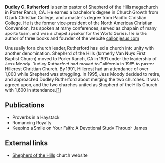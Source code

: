**Dudley C. Rutherford** is senior pastor of Shepherd of the Hills
megachurch in Porter Ranch, CA. He earned a bachelor's degree in
Church Growth from Ozark Christian College, and a master's degree
from Pacific Christian College. He is the former vice-president of
the North American Christian Convention, has spoken at many
conferences, served as chaplain of many sports team, and was a
chapel speaker for the World Series. He is the author of three
books and founder of the website
[callonjesus.com](http://www.callonjesus.com)

Unusually for a church leader, Rutherford has led a church into
unity with another denomination. Shepherd of the Hills (formerly
Van Nuys First Baptist Church) moved to Porter Ranch, CA in 1991
under the leadership of Jess Moody. Dudley Rutherford had moved to
California in 1985 to pastor Hillcrest Christian Church. By 1991,
Hillcrest had an attendance of over 1,000 while Shepherd was
struggling. In 1995, Jess Moody decided to retire, and approached
Dudley Rutherford about merging the two churches. It was agreed
upon, and the two churches united as Shepherd of the Hills Church
with 1,600 in
attendance.[[1]](http://www.theshepherd.org/merg.html)

## Publications

-   Proverbs in a Haystack
-   Romancing Royalty
-   Keeping a Smile on Your Faith: A Devotional Study Through
    James

## External links

-   [Shepherd of the Hills](http://www.theshepherd.org/) church
    website



